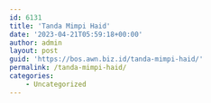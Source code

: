 ```yaml
---
id: 6131
title: 'Tanda Mimpi Haid'
date: '2023-04-21T05:59:18+00:00'
author: admin
layout: post
guid: 'https://bos.awn.biz.id/tanda-mimpi-haid/'
permalink: /tanda-mimpi-haid/
categories:
    - Uncategorized
---
```


